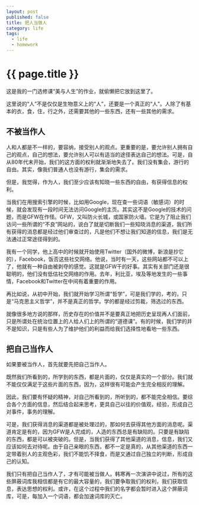 ```yaml
---
layout: post
published: false
title: 把人当做人
category: life
tags:
  - life
  - homework
---
```


{{ page.title }}
================

这是我的一门选修课“美与人生”的作业，就偷懒把它放到这里了。

这里说的“人”不是仅仅是生物意义上的“人”，还要是一个真正的“人”。人除了有基本的衣，食，住，行之外，还需要其他的一些东西，还有一些其他的需求。

不被当作人
----------

人和人都是不一样的，要容纳，接受别人的观点。更重要的是，要允许别人拥有自己的观点，自己的想法，要允许别人可以有适当的途径表达自己的想法。可是，自从80年代末开始，我们的这方面的权利就渐渐地失去了。我们没有集会，游行的自由。其实，像我们普通人也没有游行，集会的需求。

但是，我觉得，作为人，我们至少应该有知晓一些东西的自由，有获得信息的权利。

当我们在用搜索引擎的时候，比如用Google，现在查一些词语（敏感词）的时候，就会发现有一段时间无法访问Google的主页。其实这不是Google的技术的问题，而是GFW在作怪。GFW，又叫防火长城，或国家防火墙。它是为了阻止我们访问一些所谓的“不良”网站的，说白了就是切断我们一些知晓消息的渠道，我们所有获得的消息都是经过他们审查过的，凡是他们不想让我们知道的信息，我们是无法通过正常途径得到的。

我有一个同学，他上高中的时候就开始使用Twitter（国外的微博，新浪是抄它的），Facebook，饭否这些社交网络。他说，当时有一天，这些网站都不可以上了，他就有一种自由被剥夺的感觉。这就是GFW干的好事。其实有关部门还是很聪明的，他们没有低估社交网络的作用。去年，利比亚，埃及等地发生的一些事情，Facebook和Twitter在中间有着重要的作用。

再比如说，从初中开始，我们就开始学习所谓“哲学”，可是我们学的，考的，只是“马克思主义哲学”，并不是真正的哲学。学的都是经过剪裁，筛选过的东西。

就像很多地方说的那样，历史存在的价值并不是要真正地把历史呈现再人们面前，只是所谓处在统治位置上的人给人们上的所谓的“道德课”。有的时候，我们学的并不是知识，只是有些人为了维护他们的利益而给我们选择性地看地一些东西。

把自己当作人
----------

如果要被当作人，首先就要先把自己当作人。

既然我们所看到的，所学到的东西，都是片面的，仅仅是真实的一个部分。我们就不能仅仅满足于这些片面的东西，因为，这样很有可能会产生完全相反的理解。

因此，我们要有怀疑的精神，对自己所看到的，所听到的，都不能完全相信。要综合各个方面的信息，然后结合起来思考，更具自己以往的价值观，经验，形成自己对事件，事务的理解。

可是，我们获得消息的渠道都是被处理过的，那如何去获得其他方面的消息呢。渠道肯定是有的，因为GFW是人完成的，人造的东西总是有缺陷的。只要是有缺陷的东西，都是可以被突破的。但是，当我们获得了其他渠道的消息，信息，我们又应该如何去对待呢。由于自己亲眼的东西，都不一定是真的，从其他渠道的东西一定带着别人的主观色彩，我们不能饥不择食，而是又通过自己独立的判断，形成自己的认知。

我们只有把自己当作人了，才有可能被当做人。韩寒再一次演讲中说过，所有的这些屏蔽词库我相信都是有它的最大容量的，我们要争取我们的权利，我们获取信息，表达思想的权利。或许，在这个过程中我们的名字都会暂时进入这个屏蔽词库，可是，每加入一个词语，都会加速词库的灭亡。